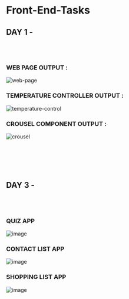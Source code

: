# Front-End-Tasks

## DAY 1 - 
</br> </br>
### WEB PAGE OUTPUT :
![web-page](https://user-images.githubusercontent.com/96337905/203055582-d3ec3cb7-7180-4bc8-b97c-d04ec8567bb8.png)

### TEMPERATURE CONTROLLER OUTPUT :
![temperature-control](https://user-images.githubusercontent.com/96337905/203055970-2025889a-0864-4742-900d-59541e1a4619.png)

### CROUSEL COMPONENT OUTPUT :
![crousel](https://user-images.githubusercontent.com/96337905/203056061-5ceb4fc2-8963-4543-8d43-d183f3b444cb.png)

</br> </br> </br> </br>

## DAY 3 -
</br> </br>

### QUIZ APP
![image](https://user-images.githubusercontent.com/96337905/203511790-da184e77-745c-4b48-bc8e-776c55c6bf4e.png)

### CONTACT LIST APP
![image](https://user-images.githubusercontent.com/96337905/203512038-3ea67bd0-8f06-4c1c-b361-076e05f7b1be.png)

### SHOPPING LIST APP
![image](https://user-images.githubusercontent.com/96337905/203512181-d6f8d016-8350-4857-b78f-58cf68030bd1.png)


